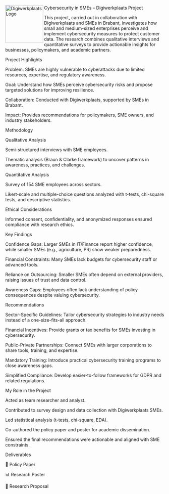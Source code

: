 Cybersecurity in SMEs – Digiwerkplaats Project
<img align="left" src="https://github.com/MusaedMusaedSadeqMusaedAl-Fareh225739/AI-DataScience-Portfolio/blob/main/projects/digiwerkplaats/digi_logo.png" alt="Digiwerkplaats Logo" width="120"/>

This project, carried out in collaboration with Digiwerkplaats and SMEs in Brabant, investigates how small and medium-sized enterprises perceive and implement cybersecurity measures to protect customer data.
The research combines qualitative interviews and quantitative surveys to provide actionable insights for businesses, policymakers, and academic partners.

Project Highlights

Problem: SMEs are highly vulnerable to cyberattacks due to limited resources, expertise, and regulatory awareness.

Goal: Understand how SMEs perceive cybersecurity risks and propose targeted solutions for improving resilience.

Collaboration: Conducted with Digiwerkplaats, supported by SMEs in Brabant.

Impact: Provides recommendations for policymakers, SME owners, and industry stakeholders.

Methodology

Qualitative Analysis

Semi-structured interviews with SME employees.

Thematic analysis (Braun & Clarke framework) to uncover patterns in awareness, practices, and challenges.

Quantitative Analysis

Survey of 154 SME employees across sectors.

Likert-scale and multiple-choice questions analyzed with t-tests, chi-square tests, and descriptive statistics.

Ethical Considerations

Informed consent, confidentiality, and anonymized responses ensured compliance with research ethics.

Key Findings

Confidence Gaps: Larger SMEs in IT/Finance report higher confidence, while smaller SMEs (e.g., agriculture, PR) show weaker preparedness.

Financial Constraints: Many SMEs lack budgets for cybersecurity staff or advanced tools.

Reliance on Outsourcing: Smaller SMEs often depend on external providers, raising issues of trust and data control.

Awareness Gaps: Employees often lack understanding of policy consequences despite valuing cybersecurity.

Recommendations

Sector-Specific Guidelines: Tailor cybersecurity strategies to industry needs instead of a one-size-fits-all approach.

Financial Incentives: Provide grants or tax benefits for SMEs investing in cybersecurity.

Public-Private Partnerships: Connect SMEs with larger corporations to share tools, training, and expertise.

Mandatory Training: Introduce practical cybersecurity training programs to close awareness gaps.

Simplified Compliance: Develop easier-to-follow frameworks for GDPR and related regulations.

My Role in the Project

Acted as team researcher and analyst.

Contributed to survey design and data collection with Digiwerkplaats SMEs.

Led statistical analysis (t-tests, chi-square, EDA).

Co-authored the policy paper and poster for academic dissemination.

Ensured the final recommendations were actionable and aligned with SME constraints.

Deliverables

📄 Policy Paper

📊 Research Poster

📝 Research Proposal
